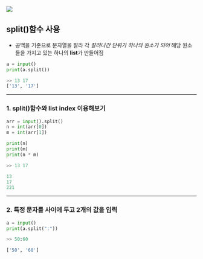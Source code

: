 ![](https://velog.velcdn.com/images/dbwnwngus/post/3559f8cc-3700-4c1d-8e50-3a8dd0785342/image.png)

## split()함수 사용

 - 공백을 기준으로 문자열을 잘라 각 _잘려나간 단위가 하나의 원소가 되어_ 해당 원소들을 가지고 있는 하나의 **list**가 만들어짐
```python
a = input()
print(a.split())

>> 13 17
['13', '17']
```
---
### 1. split()함수와 list index 이용해보기
```python
arr = input().split()
n = int(arr[0])
m = int(arr[1])

print(n)
print(m)
print(n * m)

>> 13 17

13
17
221
```
---
### 2. 특정 문자를 사이에 두고 2개의 값을 입력
```python
a = input()
print(a.split(":"))

>> 50:60

['50', '60']
```